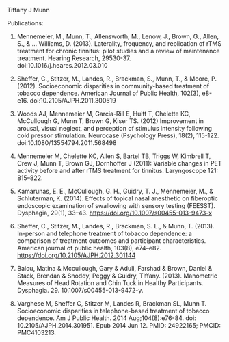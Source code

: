 Tiffany J Munn

Publications:
1. Mennemeier, M., Munn, T., Allensworth, M., Lenow, J., Brown, G., Allen, S., & ... Williams, D. (2013). Laterality, frequency, and replication of rTMS treatment for chronic tinnitus: pilot studies and a review of maintenance treatment. Hearing Research, 29530-37. doi:10.1016/j.heares.2012.03.010

2. Sheffer, C., Stitzer, M., Landes, R., Brackman, S., Munn, T., & Moore, P. (2012). Socioeconomic disparities in community-based treatment of tobacco dependence. American Journal of Public Health, 102(3), e8-e16. doi:10.2105/AJPH.2011.300519
  
3. Woods AJ, Mennemeier M, Garcia-Rill E, Huitt T, Chelette KC, McCullough G, Munn T, Brown G, Kiser TS. (2012) Improvement in arousal, visual neglect, and perception of stimulus intensity following cold pressor stimulation.
		Neurocase (Psychology Press), 18(2), 115-122. doi:10.1080/13554794.2011.568498

4. Mennemeier M, Chelette KC, Allen S, Bartel TB, Triggs W, Kimbrell T, Crew J, Munn T, Brown GJ, Dornhoffer J (2011): Variable changes in PET activity before and after rTMS treatment for tinnitus. Laryngoscope 121: 815–822.

5. Kamarunas, E. E., McCullough, G. H., Guidry, T. J., Mennemeier, M., & Schluterman, K. (2014). Effects of topical nasal anesthetic on fiberoptic endoscopic examination of swallowing with sensory testing (FEESST). Dysphagia, 29(1), 33–43. https://doi.org/10.1007/s00455-013-9473-x

6. Sheffer, C., Stitzer, M., Landes, R., Brackman, S. L., & Munn, T. (2013). In-person and telephone treatment of tobacco dependence: a comparison of treatment outcomes and participant characteristics. American journal of public health, 103(8), e74–e82. https://doi.org/10.2105/AJPH.2012.301144


7. Balou, Matina & Mccullough, Gary & Aduli, Farshad & Brown, Daniel & Stack, Brendan & Snoddy, Peggy & Guidry, Tiffany. (2013). Manometric Measures of Head Rotation and Chin Tuck in Healthy Participants. Dysphagia. 29. 10.1007/s00455-013-9472-y.


8. Varghese M, Sheffer C, Stitzer M, Landes R, Brackman SL, Munn T. Socioeconomic disparities in telephone-based treatment of tobacco dependence. Am J Public Health. 2014 Aug;104(8):e76-84. doi: 10.2105/AJPH.2014.301951. Epub 2014 Jun 12. PMID: 24922165; PMCID: PMC4103213.
